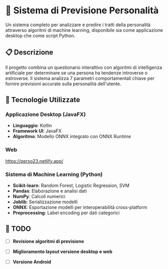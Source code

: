 # 🧠 Sistema di Previsione Personalità

Un sistema completo per analizzare e predire i tratti della personalità attraverso algoritmi di machine learning, disponibile sia come applicazione desktop che come script Python.

## 📋 Descrizione

Il progetto combina un questionario interattivo con algoritmi di intelligenza artificiale per determinare se una persona ha tendenze introverse o estroverse. Il sistema analizza 7 parametri comportamentali chiave per fornire previsioni accurate sulla personalità dell'utente.

## 🚀 Tecnologie Utilizzate

### Applicazione Desktop (JavaFX)
- **Linguaggio**: Kotlin
- **Framework UI**: JavaFX
- **Algoritmo**: Modello ONNX integrato con ONNX Runtime

### Web

https://perso23.netlify.app/

### Sistema di Machine Learning (Python)
- **Scikit-learn**: Random Forest, Logistic Regression, SVM
- **Pandas**: Elaborazione e analisi dati
- **NumPy**: Calcoli numerici
- **Joblib**: Serializzazione modelli
- **ONNX**: Esportazione modelli per interoperabilità cross-platform
- **Preprocessing**: Label encoding per dati categorici

## 🎯 TODO

- [ ] **Revisione algoritmi di previsione**
- [ ] **Miglioramento layout versione desktop e web**
- [ ] **Versione Android**

